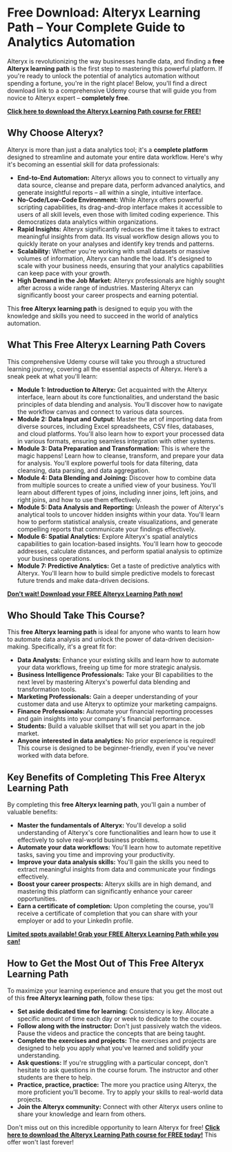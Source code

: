 # Free Download: Alteryx Learning Path – Your Complete Guide to Analytics Automation

Alteryx is revolutionizing the way businesses handle data, and finding a **free Alteryx learning path** is the first step to mastering this powerful platform. If you're ready to unlock the potential of analytics automation without spending a fortune, you're in the right place! Below, you'll find a direct download link to a comprehensive Udemy course that will guide you from novice to Alteryx expert – **completely free**.

[**Click here to download the Alteryx Learning Path course for FREE!**](https://udemywork.com/alteryx-learning-path)

## Why Choose Alteryx?

Alteryx is more than just a data analytics tool; it's a **complete platform** designed to streamline and automate your entire data workflow. Here's why it's becoming an essential skill for data professionals:

*   **End-to-End Automation:** Alteryx allows you to connect to virtually any data source, cleanse and prepare data, perform advanced analytics, and generate insightful reports – all within a single, intuitive interface.
*   **No-Code/Low-Code Environment:** While Alteryx offers powerful scripting capabilities, its drag-and-drop interface makes it accessible to users of all skill levels, even those with limited coding experience. This democratizes data analytics within organizations.
*   **Rapid Insights:** Alteryx significantly reduces the time it takes to extract meaningful insights from data. Its visual workflow design allows you to quickly iterate on your analyses and identify key trends and patterns.
*   **Scalability:** Whether you're working with small datasets or massive volumes of information, Alteryx can handle the load. It's designed to scale with your business needs, ensuring that your analytics capabilities can keep pace with your growth.
*   **High Demand in the Job Market:** Alteryx professionals are highly sought after across a wide range of industries. Mastering Alteryx can significantly boost your career prospects and earning potential.

This **free Alteryx learning path** is designed to equip you with the knowledge and skills you need to succeed in the world of analytics automation.

## What This Free Alteryx Learning Path Covers

This comprehensive Udemy course will take you through a structured learning journey, covering all the essential aspects of Alteryx. Here’s a sneak peek at what you'll learn:

*   **Module 1: Introduction to Alteryx:** Get acquainted with the Alteryx interface, learn about its core functionalities, and understand the basic principles of data blending and analysis. You’ll discover how to navigate the workflow canvas and connect to various data sources.
*   **Module 2: Data Input and Output:** Master the art of importing data from diverse sources, including Excel spreadsheets, CSV files, databases, and cloud platforms. You'll also learn how to export your processed data in various formats, ensuring seamless integration with other systems.
*   **Module 3: Data Preparation and Transformation:** This is where the magic happens! Learn how to cleanse, transform, and prepare your data for analysis. You'll explore powerful tools for data filtering, data cleansing, data parsing, and data aggregation.
*   **Module 4: Data Blending and Joining:** Discover how to combine data from multiple sources to create a unified view of your business. You'll learn about different types of joins, including inner joins, left joins, and right joins, and how to use them effectively.
*   **Module 5: Data Analysis and Reporting:** Unleash the power of Alteryx's analytical tools to uncover hidden insights within your data. You'll learn how to perform statistical analysis, create visualizations, and generate compelling reports that communicate your findings effectively.
*   **Module 6: Spatial Analytics:** Explore Alteryx's spatial analytics capabilities to gain location-based insights. You'll learn how to geocode addresses, calculate distances, and perform spatial analysis to optimize your business operations.
*   **Module 7: Predictive Analytics:** Get a taste of predictive analytics with Alteryx. You'll learn how to build simple predictive models to forecast future trends and make data-driven decisions.

[**Don't wait! Download your FREE Alteryx Learning Path now!**](https://udemywork.com/alteryx-learning-path)

## Who Should Take This Course?

This **free Alteryx learning path** is ideal for anyone who wants to learn how to automate data analysis and unlock the power of data-driven decision-making. Specifically, it's a great fit for:

*   **Data Analysts:** Enhance your existing skills and learn how to automate your data workflows, freeing up time for more strategic analysis.
*   **Business Intelligence Professionals:** Take your BI capabilities to the next level by mastering Alteryx's powerful data blending and transformation tools.
*   **Marketing Professionals:** Gain a deeper understanding of your customer data and use Alteryx to optimize your marketing campaigns.
*   **Finance Professionals:** Automate your financial reporting processes and gain insights into your company's financial performance.
*   **Students:** Build a valuable skillset that will set you apart in the job market.
*   **Anyone interested in data analytics:** No prior experience is required! This course is designed to be beginner-friendly, even if you've never worked with data before.

## Key Benefits of Completing This Free Alteryx Learning Path

By completing this **free Alteryx learning path**, you'll gain a number of valuable benefits:

*   **Master the fundamentals of Alteryx:** You'll develop a solid understanding of Alteryx's core functionalities and learn how to use it effectively to solve real-world business problems.
*   **Automate your data workflows:** You'll learn how to automate repetitive tasks, saving you time and improving your productivity.
*   **Improve your data analysis skills:** You'll gain the skills you need to extract meaningful insights from data and communicate your findings effectively.
*   **Boost your career prospects:** Alteryx skills are in high demand, and mastering this platform can significantly enhance your career opportunities.
*   **Earn a certificate of completion:** Upon completing the course, you'll receive a certificate of completion that you can share with your employer or add to your LinkedIn profile.

[**Limited spots available! Grab your FREE Alteryx Learning Path while you can!**](https://udemywork.com/alteryx-learning-path)

## How to Get the Most Out of This Free Alteryx Learning Path

To maximize your learning experience and ensure that you get the most out of this **free Alteryx learning path**, follow these tips:

*   **Set aside dedicated time for learning:** Consistency is key. Allocate a specific amount of time each day or week to dedicate to the course.
*   **Follow along with the instructor:** Don't just passively watch the videos. Pause the videos and practice the concepts that are being taught.
*   **Complete the exercises and projects:** The exercises and projects are designed to help you apply what you've learned and solidify your understanding.
*   **Ask questions:** If you're struggling with a particular concept, don't hesitate to ask questions in the course forum. The instructor and other students are there to help.
*   **Practice, practice, practice:** The more you practice using Alteryx, the more proficient you'll become. Try to apply your skills to real-world data projects.
*   **Join the Alteryx community:** Connect with other Alteryx users online to share your knowledge and learn from others.

Don't miss out on this incredible opportunity to learn Alteryx for free! **[Click here to download the Alteryx Learning Path course for FREE today!](https://udemywork.com/alteryx-learning-path)** This offer won't last forever!

